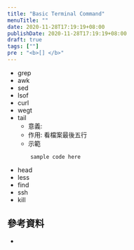 ```yaml
---
title: "Basic Terminal Command"
menuTitle: ""
date: 2020-11-28T17:19:19+08:00
publishDate: 2020-11-28T17:19:19+08:00
draft: true
tags: [""]
pre : "<b>[] </b>"
---
```


* grep
* awk
* sed
* lsof
* curl
* wegt
* tail
    - 意義: 
    - 作用: 看檔案最後五行
    - 示範
    ```
        sample code here
    ```
* head
* less
* find
* ssh
* kill

## 參考資料
- []()
